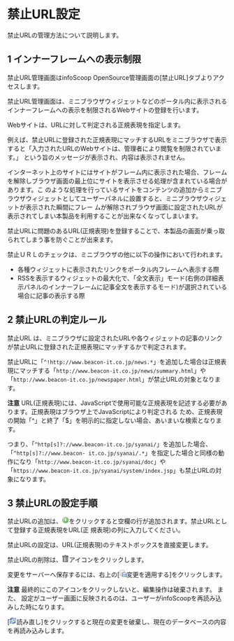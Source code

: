 # 禁止URL設定

禁止URLの管理方法について説明します。

## 1 インナーフレームへの表示制限

禁止URL管理画面はinfoScoop OpenSource管理画面の[禁止URL]タブよりアクセスします。

禁止URL管理画面は、ミニブラウザウィジェットなどのポータル内に表示されるインナーフレームへの表示を制限されるWebサイトの登録を行います。

Webサイトは、URLに対して判定される正規表現を指定します。

例えば、禁止URLに登録された正規表現にマッチするURLをミニブラウザで表示すると「入力されたURLのWebサイトは、管理者により閲覧を制限されています。」
という旨のメッセージが表示され、内容は表示されません。

インターネット上のサイトにはサイトがフレーム内に表示された場合、フレームを解除しブラウザ画面の最上位にサイトを表示させる処理が含まれている場合があります。こ
のような処理を行っているサイトをコンテンツの追加からミニブラウザウィジェットとしてユーザーパネルに設置すると、ミニブラウザウィジェットが表示された瞬間にフレー
ムが解除されブラウザ画面に設定されたURLが表示されてしまい本製品を利用することが出来なくなってしまいます。

禁止URLに問題のあるURL(正規表現)を登録することで、本製品の画面が乗っ取られてしまう事を防ぐことが出来ます。

禁止ＵＲＬのチェックは、ミニブラウザの他に以下の操作において行われます。

  * 各種ウィジェットに表示されたリンクをポータル内フレームへ表示する際
  * RSSを表示するウィジェットの最大化で、「全文表示」モード(右側の詳細表示パネルのインナーフレームに記事全文を表示するモード)が選択されている場合に記事の表示する際

## 2 禁止URLの判定ルール

禁止URL は、ミニブラウザに設定されたURLや各ウィジェットの記事のリンクが禁止URLに登録された正規表現にマッチするかで判定されます。

禁止URLに「`^!http://www.beacon-it.co.jp/news.*`」を追加した場合は正規表現にマッチする「`http://www.beacon-it.co.jp/news/summary.html`」や 「`http://www.beacon-it.co.jp/newspaper.html`」が禁止URLの対象となります。

**注意** URL(正規表現)には、JavaScriptで使用可能な正規表現を記述する必要があります。正規表現はブラウザ上でJavaScriptにより判定される
ため、正規表現の開始「^」と終了「$」を明示的に指定しない場合、あいまいな検索となります。

つまり、「`^http[s]?://www.beacon-it.co.jp/syanai/`」を追加した場合、「`^http[s]?://www.beacon-
it.co.jp/syanai/.*`」を指定した場合と同様の動作になり「`http://www.beacon-it.co.jp/syanai/doc`」や
「`https://www.beacon-it.co.jp/syanai/system/index.jsp`」も禁止URLの対象になります。

## 3 禁止URLの設定手順

禁止URLの追加は、![Add icon]をクリックすると空欄の行が追加されます。禁止URLとして登録する正規表現をURL(正
規表現)の列に入力してください。

禁止URLの設定は、URL(正規表現)のテキストボックスを直接変更します。

禁止URLの削除は、![Trash icon]アイコンをクリックします。

変更をサーバーへ保存するには、右上の[![Apply icon]変更を適用する]をクリックします。

**注意** 最終的にこのアイコンをクリックしないと、編集操作は破棄されます。 また、
設定がユーザー画面に反映されるのは、ユーザーがinfoScoopを再読み込みした時になります。

[![Refresh icon]読み直し]をクリックすると現在の変更を破棄し、現在のデータベースの内容を再読み込みします。


[Add icon]: ../../images/add_menu_tree.gif "追加"
[Apply icon]: ../../images/apply_changes.gif "変更を適用する"
[Refresh icon]: ../../images/refresh.gif "読み直し"
[Trash icon]: ../../images/trash.gif "ごみ箱"
